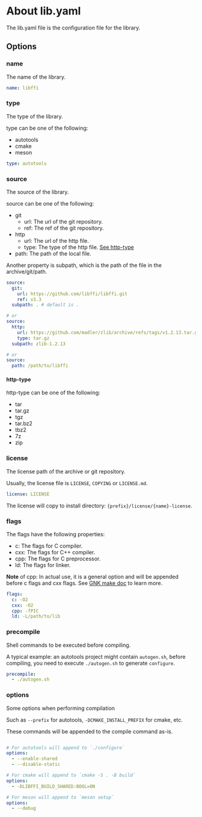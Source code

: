 # About lib.yaml

The lib.yaml file is the configuration file for the library.

## Options

### name

The name of the library.

```yaml
name: libffi
```

### type

The type of the library.

type can be one of the following:

- autotools
- cmake
- meson

```yaml
type: autotools
```

### source

The source of the library.

source can be one of the following:

- git
  - url: The url of the git repository.
  - ref: The ref of the git repository.
- http
  - url: The url of the http file.
  - type: The type of the http file. [See http-type](#http-type)
- path: The path of the local file.

Another property is subpath, which is the path of the file in the archive/git/path.

```yaml
source:
  git:
    url: https://github.com/libffi/libffi.git
    ref: v3.3
  subpath: . # default is .

# or
source:
  http: 
    url: https://github.com/madler/zlib/archive/refs/tags/v1.2.13.tar.gz
    type: tar.gz
  subpath: zlib-1.2.13

# or
source:
  path: /path/to/libffi
```

#### http-type

http-type can be one of the following:

- tar
- tar.gz
- tgz
- tar.bz2
- tbz2
- 7z
- zip

### license

The license path of the archive or git repository.

Usually, the license file is `LICENSE`, `COPYING` or `LICENSE.md`.

```yaml
license: LICENSE
```

The license will copy to install directory: `{prefix}/license/{name}-license`.

### flags

The flags have the following properties:

- c: The flags for C compiler.
- cxx: The flags for C++ compiler.
- cpp: The flags for C preprocessor.
- ld: The flags for linker.

**Note** of cpp:
In actual use, it is a general option and will be appended before c flags and cxx flags.
See [GNK make doc][] to learn more.

```yaml
flags:
  c: -O2
  cxx: -O2
  cpp: -fPIC
  ld: -L/path/to/lib
```

### precompile

Shell commands to be executed before compiling.

A typical example: an autotools project might contain `autogen.sh`,
before compiling, you need to execute `./autogen.sh` to generate `configure`.

```yaml
precompile:
  - ./autogen.sh
```

### options

Some options when performing compilation

Such as `--prefix` for autotools, `-DCMAKE_INSTALL_PREFIX` for cmake, etc.

These commands will be appended to the compile command as-is.

```yaml

# For autotools will append to `./configure`
options:
  - --enable-shared
  - --disable-static

# For cmake will append to `cmake -S . -B build`
options:
  - -DLIBFFI_BUILD_SHARED:BOOL=ON

# For meson will append to `meson setup`
options:
  - --debug
```

[GNK make doc]: https://www.gnu.org/software/make/manual/html_node/Catalogue-of-Rules.html#index-C_002c-rule-to-compile
